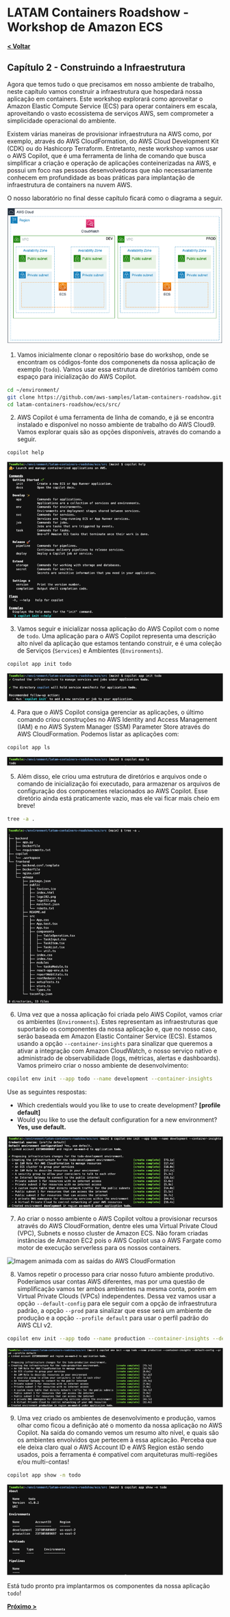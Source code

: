 # LATAM Containers Roadshow - Workshop de Amazon ECS

[**< Voltar**](./1-Prepare.md)

## Capítulo 2 - Construindo a Infraestrutura

Agora que temos tudo o que precisamos em nosso ambiente de trabalho, neste capítulo vamos construir a infraestrutura que hospedará nossa aplicação em containers. Este workshop explorará como aproveitar o Amazon Elastic Compute Service (ECS) para operar containers em escala, aproveitando o vasto ecossistema de serviços AWS, sem comprometer a simplicidade operacional do ambiente.

Existem várias maneiras de provisionar infraestrutura na AWS como, por exemplo, através do AWS CloudFormation, do AWS Cloud Development Kit (CDK) ou do Hashicorp Terraform. Entretanto, neste workshop vamos usar o AWS Copilot, que é uma ferramenta de linha de comando que busca simplificar a criação e operação de aplicações conteinerizadas na AWS, e possui um foco nas pessoas desenvolvedoras que não necessariamente conhecem em profundidade as boas práticas para implantação de infraestrutura de containers na nuvem AWS.

O nosso laboratório no final desse capítulo ficará como o diagrama a seguir.

![Diagrama de arquitetura do laboratório no capítulo 2](../static/2-lab_architecture.png)

1. Vamos inicialmente clonar o repositório base do workshop, onde se encontram os códigos-fonte dos componenets da nossa aplicação de exemplo (`todo`). Vamos usar essa estrutura de diretórios também como espaço para inicialização do AWS Copilot.

```bash
cd ~/environment/
git clone https://github.com/aws-samples/latam-containers-roadshow.git
cd latam-containers-roadshow/ecs/src/
```

2. AWS Copilot é uma ferramenta de linha de comando, e já se encontra instalado e disponível no nosso ambiente de trabalho do AWS Cloud9. Vamos explorar quais são as opções disponíveis, através do comando a seguir.

```bash
copilot help
```

![Captura de tela com as opções de comandos disponíveis do AWS Copilot](../static/2.1-copilot_options.png)

3. Vamos seguir e inicializar nossa aplicação do AWS Copilot com o nome de `todo`. Uma aplicação para o AWS Copilot representa uma descrição alto nível da aplicação que estamos tentando construir, e é uma coleção de Serviços (`Services`) e Ambientes (`Environments`).

```bash
copilot app init todo
```

![Captura de tela com o resultado do comando 'app init'](../static/2.2-copilot_app_init.png)

4. Para que o AWS Copilot consiga gerenciar as aplicações, o último comando criou construções no AWS Identity and Access Management (IAM) e no AWS System Manager (SSM) Parameter Store através do AWS CloudFormation. Podemos listar as aplicações com:

```bash
copilot app ls
```

![Captura de tela com o resultado do comando 'app ls'](../static/2.3-copilot_app_ls.png)

5. Além disso, ele criou uma estrutura de diretórios e arquivos onde o comando de inicialização foi executado, para armazenar os arquivos de configuração dos componentes relacionados ao AWS Copilot. Esse diretório ainda está praticamente vazio, mas ele vai ficar mais cheio em breve!

```bash
tree -a .
```

![Captura de tela com o resultado do comando 'tree -a'](../static/2.4-copilot_dir.png)

6. Uma vez que a nossa aplicação foi criada pelo AWS Copilot, vamos criar os ambientes (`Environments`). Estes representam as infraestruturas que suportarão os componentes da nossa aplicação e, que no nosso caso, serão baseada em Amazon Elastic Container Service (ECS). Estamos usando a opção `--container-insights` para sinalizar que queremos a ativar a integração com Amazon CloudWatch, o nosso serviço nativo e administrado de observabilidade (logs, métricas, alertas e dashboards). Vamos primeiro criar o nosso ambiente de desenvolvimento:

```bash
copilot env init --app todo --name development --container-insights
```

Use as seguintes respostas:
- Which credentials would you like to use to create development? **[profile default]**
- Would you like to use the default configuration for a new environment? **Yes, use default.**

![Captura de tela com o resultado do comando 'copilot env init'](../static/2.5-copilot_dev_env_init.png)

7. Ao criar o nosso ambiente o AWS Copilot voltou a provisionar recursos através do AWS CloudFormation, dentre eles uma Virtual Private Cloud (VPC), Subnets e nosso cluster de Amazon ECS. Não foram criadas instâncias de Amazon EC2 pois o AWS Copilot usa o AWS Fargate como motor de execução serverless para os nossos containers.

![Imagem animada com as saídas do AWS CloudFormation](../static/2.6-stacks_cloudformation.gif)

8. Vamos repetir o processo para criar nosso futuro ambiente produtivo. Poderíamos usar contas AWS diferentes, mas por uma questão de simplificação vamos ter ambos ambientes na mesma conta, porém em Virtual Private Clouds (VPCs) independentes. Dessa vez vamos usar a opção `--default-config` para ele seguir com a opção de infraestrutura padrão, a opção `--prod` para sinalizar que esse será um ambiente de produção e a opção `--profile default` para usar o perfíl padrão do AWS CLI v2.

```bash
copilot env init --app todo --name production --container-insights --default-config --prod --profile default
```

![Captura de tela com o resultado do segundo comando 'copilot env init'](../static/2.7-copilot_prod_env_init.png)

9. Uma vez criado os ambientes de desenvolvimento e produção, vamos olhar como ficou a definição até o momento da nossa aplicação no AWS Copilot. Na saída do comando vemos um resumo alto nível, e quais são os ambientes envolvidos que pertecem à essa aplicação. Perceba que ele deixa claro qual o AWS Account ID e AWS Region estão sendo usados, pois a ferramenta é compatível com arquiteturas multi-regiões e/ou multi-contas!

```bash
copilot app show -n todo
```

![Captura de tela com o resultado do comando 'copilot app show'](../static/2.8-copilot_app_show.png)

Está tudo pronto pra implantarmos os componentes da nossa aplicação `todo`!

[**Próximo >**](./3-Deploy.md)